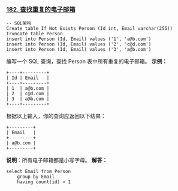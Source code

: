 ### [182. 查找重复的电子邮箱](https://leetcode-cn.com/problems/duplicate-emails/)
``` mysql
-- SQL架构
Create table If Not Exists Person (Id int, Email varchar(255))
Truncate table Person
insert into Person (Id, Email) values ('1', 'a@b.com')
insert into Person (Id, Email) values ('2', 'c@d.com')
insert into Person (Id, Email) values ('3', 'a@b.com')
```
编写一个 SQL 查询，查找 Person 表中所有重复的电子邮箱。
**示例：**
``` mysql
+----+---------+
| Id | Email   |
+----+---------+
| 1  | a@b.com |
| 2  | c@d.com |
| 3  | a@b.com |
+----+---------+
```
根据以上输入，你的查询应返回以下结果：
``` mysql
+---------+
| Email   |
+---------+
| a@b.com |
+---------+
```
**说明**：所有电子邮箱都是小写字母。
**解答：**
``` mysql
select Email from Person
    group by Email
    having count(id) > 1
```